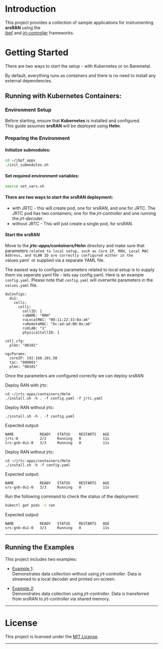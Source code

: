 # Introduction

This project provides a collection of sample applications for instrumenting **srsRAN** using the  
[jbpf](https://github.com/microsoft/jbpf) and [jrt-controller](https://github.com/microsoft/jrt-controller) frameworks.

# Getting Started

There are two ways to start the setup - with Kubernetes or on Baremetal. 

By default, everything runs as containers and there is no need to install any external dependencies. 

## Running with Kubernetes Containers:

### Environment Setup

Before starting, ensure that **Kubernetes** is installed and configured.  
This guide assumes **srsRAN** will be deployed using **Helm**.

### Preparing the Environment

#### Initialize submodules:

  ```bash
  cd ~/jbpf_apps
  ./init_submodules.sh
  ```

#### Set required environment variables:

  ```bash
  source set_vars.sh
  ```

#### There are two ways to start the srsRAN deployment:
   - with JRTC - this will create pod, one for srsRAN, and one for JRTC.  The JRTC pod has two containers; one for the *jrt-controller* and one running the *jrt-decoder*.
   - without JRTC - This will just create a single pod, for srsRAN.

#### Start the srsRAN

Move to the ***jrtc-apps/containers/Helm*** directory and make sure that parameters `related to local setup, such as Core IP, RRH, Local MAC Address, and VLAN ID are correctly configured either in the `values.yaml` or supplied via a separate YAML file. 

The easiest way to configure parameters related to local setup is to supply them via seperate yaml file - lets say config.yaml. Here is an example `config.yaml`. Please note that `config.yaml` will overwrite parameters in the `values.yaml` file.

  ```
  duConfigs:
    du1:
      cells:
        cell1:
          cellID: 1
          ruNAME: "RRH"
          ruLocalMAC: "00:11:22:33:0a:a6" 
          ruRemoteMAC: "6c:ad:ad:00:0a:a6"
          ruVLAN: "1"
          physicalCellID: 1

  cell_cfg:
    plmn: "00101"

  ngcParams:
    coreIP: 192.168.101.50 
    tac: "000001" 
    plmn: "00101" 
  ```


   Once the parameters are configured correctly we can deploy srsRAN

  Deploy RAN with jrtc:

  ```
  cd ~/jrtc-apps/containers/Helm
  ./install.sh -h . -f config.yaml -f jrtc.yaml
  ```

  Deploy RAN without jrtc:

  ```
  ./install.sh -h . -f config.yaml
  ```

  
  Expected output:

  ```
  NAME            READY   STATUS    RESTARTS   AGE
  jrtc-0          2/2     Running   0          11s
  srs-gnb-du1-0   3/3     Running   0          11s
  ```

  Deploy RAN without jrtc:

  ```
  cd ~/jrtc-apps/containers/Helm
  ./install.sh -h -f config.yaml
  ```
  
  Expected output:

  ```
  NAME            READY   STATUS    RESTARTS   AGE
  srs-gnb-du1-0   3/3     Running   0          11s
  ```

  Run the following command to check the status of the deployment:

  ```bash
  kubectl get pods -n ran
  ```

  Expected output:

  ```
  NAME            READY   STATUS    RESTARTS   AGE
  srs-gnb-du1-0   3/3     Running   0          11s
  ```

---

## Running the Examples

This project includes two examples:

- [Example 1](./docs/example_no_jrtc.md):  
  Demonstrates data collection without using *jrt-controller*. Data is streamed to a local decoder and printed on-screen.

- [Example 2](./docs/example_w_jrtc.md):  
  Demonstrates data collection using *jrt-controller*.  Data is transferred from srsRAN to *jrt-controller* via shared memory.
   
---

# License

This project is licensed under the [MIT License](LICENSE.md).

---
